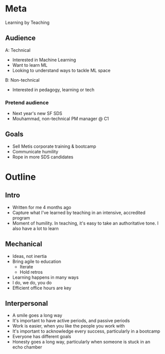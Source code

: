 # Meta

Learning by Teaching

## Audience

A: Technical

 - Interested in Machine Learning
 - Want to learn ML
 - Looking to understand ways to tackle ML space

B: Non-technical

 - Interested in pedagogy, learning or tech

### Pretend audience

 - Next year's new SF SDS
 - Mouhammad, non-technical PM manager @ C1

## Goals

 - Sell Metis corporate training & bootcamp
 - Communicate humility
 - Rope in more SDS candidates

# Outline

## Intro

 - Written for me 4 months ago
 - Capture what I've learned by teaching in an intensive, accredited program
 - Moment of humility. In teaching, it's easy to take an authoritative tone. I also have a lot to learn
 
## Mechanical

 - Ideas, not inertia
 - Bring agile to education
   - Iterate
   - Hold retros
 - Learning happens in many ways
 - I do, we do, you do
 - Efficient office hours are key

## Interpersonal

 - A smile goes a long way
 - It's important to have active periods, and passive periods
 - Work is easier, when you like the people you work with
 - It's important to acknowledge every success, particularly in a bootcamp
 - Everyone has different goals
 - Honesty goes a long way, particularly when someone is stuck in an echo chamber
